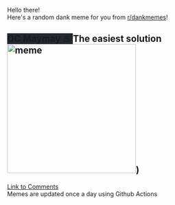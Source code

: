 Hello there! <br>Here's a random dank meme for you from [r/dankmemes](https://reddit.com/r/dankmemes)!<br>
## <span style="background-color: #24292e">OC Maymay ♨ </span> The easiest solution<br><img src="https://i.redd.it/wqtktv5ptak51.gif" alt="meme" width="300"/>)<br>
[Link to Comments](https://reddit.com/r/dankmemes/comments/ijua5q/the_easiest_solution/)<br>
Memes are updated once a day using Github Actions